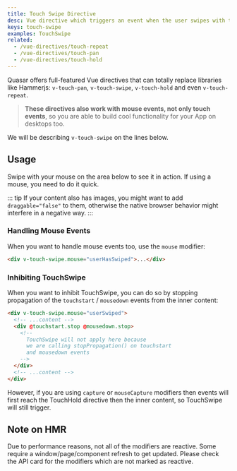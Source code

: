 ```yaml
---
title: Touch Swipe Directive
desc: Vue directive which triggers an event when the user swipes with the finger or mouse on a component or element.
keys: touch-swipe
examples: TouchSwipe
related:
  - /vue-directives/touch-repeat
  - /vue-directives/touch-pan
  - /vue-directives/touch-hold
---
```


Quasar offers full-featured Vue directives that can totally replace libraries like Hammerjs: `v-touch-pan`, `v-touch-swipe`, `v-touch-hold` and even `v-touch-repeat`.

> **These directives also work with mouse events, not only touch events**, so you are able to build cool functionality for your App on desktops too.

We will be describing `v-touch-swipe` on the lines below.

<doc-api file="TouchSwipe" />

## Usage
Swipe with your mouse on the area below to see it in action. If using a mouse, you need to do it quick.

::: tip
If your content also has images, you might want to add `draggable="false"` to them, otherwise the native browser behavior might interfere in a negative way.
:::

<doc-example title="All directions" file="Basic" />

<doc-example title="One direction only" file="Right" />

<doc-example title="Several directions" file="UpOrLeft" />

### Handling Mouse Events
When you want to handle mouse events too, use the `mouse` modifier:

```html
<div v-touch-swipe.mouse="userHasSwiped">...</div>
```

### Inhibiting TouchSwipe
When you want to inhibit TouchSwipe, you can do so by stopping propagation of the `touchstart` / `mousedown` events from the inner content:

```html
<div v-touch-swipe.mouse="userSwiped">
  <!-- ...content -->
  <div @touchstart.stop @mousedown.stop>
    <!--
      TouchSwipe will not apply here because
      we are calling stopPropagation() on touchstart
      and mousedown events
    -->
  </div>
  <!-- ...content -->
</div>
```

However, if you are using `capture` or `mouseCapture` modifiers then events will first reach the TouchHold directive then the inner content, so TouchSwipe will still trigger.

## Note on HMR
Due to performance reasons, not all of the modifiers are reactive. Some require a window/page/component refresh to get updated. Please check the API card for the modifiers which are not marked as reactive.
